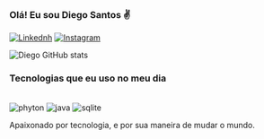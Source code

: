 
### Olá! Eu sou Diego Santos ✌️

[![Linkednh](ttps://img.shields.io/badge/LinkedIn-0077B5?style=for-the-badge&logo=linkedin&logoColor=white)](https://www.linkedin.com/in/diego-santos-071866213/)
[![Instagram](https://img.shields.io/badge/Instagram-E4405F?style=for-the-badge&logo=instagram&logoColor=white)](https://www.instagram.com/sandevhacker2023/)





![Diego GitHub stats](https://github-readme-stats.vercel.app/api?username=sandevhacker&show_icons=true&theme=onedark)


### Tecnologias que eu uso no meu dia

<div style="display: inline_block"><br/>
<img algin="center" alt="phyton" src="https://img.shields.io/badge/Python-3776AB?style=for-the-badge&logo=python&logoColor=white" />
<img algin="center" alt="java" src="https://img.shields.io/badge/Java-ED8B00?style=for-the-badge&logo=java&logoColor=white" />
<img algin="center" alt="sqlite" src="https://img.shields.io/badge/SQLite-07405E?style=for-the-badge&logo=sqlite&logoColor=white" />
</div>

Apaixonado por tecnologia, e por sua maneira de mudar o mundo.

